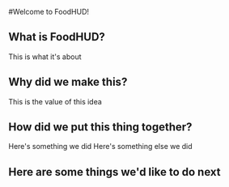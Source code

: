 #Welcome to FoodHUD!

## What is FoodHUD?
This is what it's about

## Why did we make this?
This is the value of this idea

## How did we put this thing together?
Here's something we did
Here's something else we did

## Here are some things we'd like to do next
